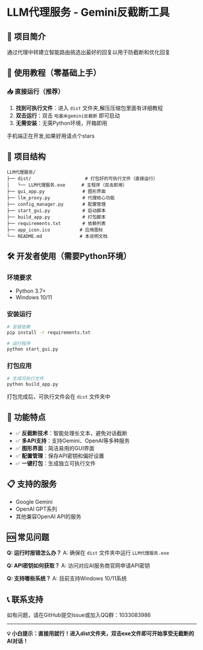 # LLM代理服务 - Gemini反截断工具

## 🎯 项目简介
通过代理中转建立智能路由挑选出最好的回复以用于防截断和优化回复

## 🚀 使用教程（零基础上手）

### 📥 直接运行（推荐）
1. **找到可执行文件**：进入 `dist` 文件夹,解压压缩包里面有详细教程
2. **双击运行**：双击 `哈基米gemini反截断` 即可启动
3. **无需安装**：无需Python环境，开箱即用

手机端正在开发,如果好用请点个stars

## 📁 项目结构
```
LLM代理服务/
├── dist/                    # 打包好的可执行文件（直接运行）
│   └── LLM代理服务.exe      # 主程序（双击即用）
├── gui_app.py              # 图形界面
├── llm_proxy.py            # 代理核心功能
├── config_manager.py       # 配置管理
├── start_gui.py            # 启动脚本
├── build_app.py            # 打包脚本
├── requirements.txt        # 依赖列表
├── app_icon.ico           # 应用图标
└── README.md              # 本说明文档
```

## 🛠️ 开发者使用（需要Python环境）

### 环境要求
- Python 3.7+
- Windows 10/11

### 安装运行
```bash
# 安装依赖
pip install -r requirements.txt

# 运行程序
python start_gui.py
```

### 打包应用
```bash
# 生成可执行文件
python build_app.py
```
打包完成后，可执行文件会在 `dist` 文件夹中

## 🔧 功能特点
- ✅ **反截断技术**：智能处理长文本，避免对话截断
- ✅ **多API支持**：支持Gemini、OpenAI等多种服务
- ✅ **图形界面**：简洁易用的GUI界面
- ✅ **配置管理**：保存API密钥和偏好设置
- ✅ **一键打包**：生成独立可执行文件

## 📋 支持的服务
- Google Gemini
- OpenAI GPT系列
- 其他兼容OpenAI API的服务

## 🆘 常见问题
**Q: 运行时报错怎么办？**
A: 确保在 `dist` 文件夹中运行 `LLM代理服务.exe`

**Q: API密钥如何获取？**
A: 访问对应AI服务商官网申请API密钥

**Q: 支持哪些系统？**
A: 目前支持Windows 10/11系统

## 📞 联系支持
如有问题，请在GitHub提交Issue或加入QQ群：1033083986

---

**💡 小白提示：直接用就行！进入dist文件夹，双击exe文件即可开始享受无截断的AI对话！**